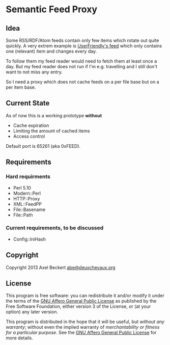 Semantic Feed Proxy
===================

Idea
----

Some RSS/RDF/Atom feeds contain only few items which rotate out quite
quickly. A very extrem example is
[UserFriendly's feed](http://www.userfriendly.org/rss/uf.rss) which
only contains one (relevant) item and changes every day.

To follow them my feed reader would need to fetch them at
least once a day. But my feed reader does not run if I'm
e.g. travelling and I still don't want to not miss any entry.

So I need a proxy which does not cache feeds on a per file base but on
a per item base.

Current State
-------------

As of now this is a working prototype **without**

* Cache expiration
* Limiting the amount of cached items
* Access control

Default port is 65261 (aka 0xFEED).

Requirements
------------

### Hard requirments

* Perl 5.10
* Modern::Perl
* HTTP::Proxy
* XML::FeedPP
* File::Basename
* File::Path

### Current requirements, to be discussed

* Config::IniHash

Copyright
---------

Copyright 2013 Axel Beckert <abe@deuxchevaux.org>

License
-------

This program is free software: you can redistribute it and/or modify
it under the terms of the
[GNU Affero General Public License](https://www.gnu.org/licenses/agpl-3.0)
as published by the Free Software Foundation, either version 3 of the
License, or (at your option) any later version.

This program is distributed in the hope that it will be useful, but
*without any warranty*; without even the implied warranty of
*merchantability or fitness for a particular purpose*.  See the
[GNU Affero General Public License](https://www.gnu.org/licenses/agpl-3.0)
for more details.
